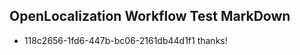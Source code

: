 ## OpenLocalization Workflow Test MarkDown
* 118c2656-1fd6-447b-bc06-2161db44d1f1 thanks!

<!--HONumber=Aug16_HO5-->


